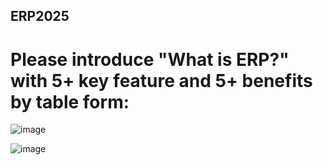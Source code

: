 ## ERP2025
# Please introduce "What is ERP?" with 5+ key feature and 5+ benefits by table form:

![image](https://github.com/user-attachments/assets/a20fc4f7-c7db-4c8b-a6d2-d991deccb3cb)

![image](https://github.com/user-attachments/assets/f31126ec-9b62-4bf6-81fe-512e05651f2e)

